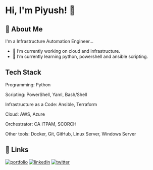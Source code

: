 # Hi, I'm Piyush! 👋

## 🚀 About Me
I'm a Infrastructure Automation Engineer...

- 🔭 I’m currently working on cloud and infrastructure.
- 🌱 I’m currently learning python, powershell and ansible scripting.

## Tech Stack

Programming: Python

Scripting: PowerShell, Yaml, Bash/Shell

Infrastructure as a Code: Ansible, Terraform

Cloud: AWS, Azure

Orchestrator: CA ITPAM, SCORCH

Other tools: Docker, Git, GitHub, Linux Server, Windows Server


## 🔗 Links
[![portfolio](https://img.shields.io/badge/my_portfolio-000?style=for-the-badge&logo=ko-fi&logoColor=white)](https://piyushv080.com/piyushv080)
[![linkedin](https://img.shields.io/badge/linkedin-0A66C2?style=for-the-badge&logo=linkedin&logoColor=white)](https://www.linkedin.com/in/piyushv080/)
[![twitter](https://img.shields.io/badge/twitter-1DA1F2?style=for-the-badge&logo=twitter&logoColor=white)](https://twitter.com/piyushv080)

